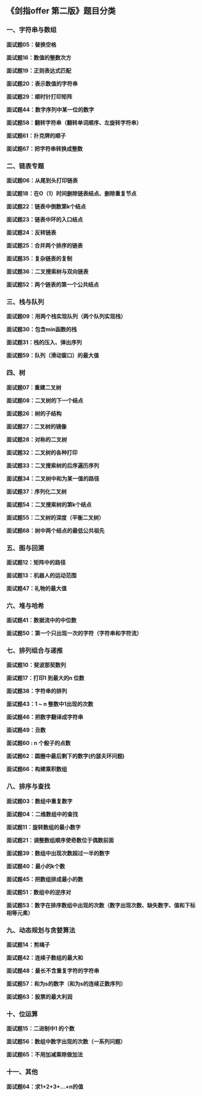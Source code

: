 ## 《剑指offer 第二版》题目分类

### 一、字符串与数组

**面试题05：替换空格**

**面试题16：数值的整数次方**

**面试题19：正则表达式匹配**

**面试题20：表示数值的字符串**

**面试题29：顺时针打印矩阵**

**面试题44：数字序列中某一位的数字**

**面试题58：翻转字符串（翻转单词顺序、左旋转字符串）**

**面试题61：扑克牌的顺子**

**面试题67：把字符串转换成整数**

### 二、链表专题

**面试题06：从尾到头打印链表**

**面试题18：在O（1）时间删除链表结点、删除重复节点**

**面试题22：链表中倒数第k个结点**

**面试题23：链表中环的入口结点**

**面试题24：反转链表**

**面试题25：合并两个排序的链表**

**面试题35：复杂链表的复制**

**面试题36：二叉搜索树与双向链表**

**面试题52：两个链表的第一个公共结点**

### 三、栈与队列

**面试题09：用两个栈实现队列（两个队列实现栈）**

**面试题30：包含min函数的栈**

**面试题31：栈的压入、弹出序列**

**面试题59：队列（滑动窗口）的最大值**

### 四、树

**面试题07：重建二叉树**

**面试题08：二叉树的下一个结点**

**面试题26：树的子结构**

**面试题27：二叉树的镜像**

**面试题28：对称的二叉树**

**面试题32：二叉树的各种打印**

**面试题33：二叉搜索树的后序遍历序列**

**面试题34：二叉树中和为某一值的路径**

**面试题37：序列化二叉树**

**面试题54：二叉搜索树的第k个结点**

**面试题55：二叉树的深度（平衡二叉树）**

**面试题68：树中两个结点的最低公共祖先**

### 五、图与回溯

**面试题12：矩阵中的路径**

**面试题13：机器人的运动范围**

**面试题47：礼物的最大值**

### 六、堆与哈希

**面试题41：数据流中的中位数**

**面试题50：第一个只出现一次的字符（字符串和字符流）**

### 七、排列组合与递推

**面试题10：斐波那契数列**

**面试题17：打印1 到最大的n 位数**

**面试题38：字符串的排列**

**面试题43：1 ~ n 整数中1出现的次数**

**面试题46：把数字翻译成字符串**

**面试题49：丑数**

**面试题60 : n 个骰子的点数**

**面试题62：圆圈中最后剩下的数字(约瑟夫环问题)**

**面试题66：构建乘积数组**

### 八、排序与查找

**面试题03：数组中重复数字**

**面试题04：二维数组中的查找**

**面试题11：旋转数组的最小数字**

**面试题21：调整数组顺序使奇数位于偶数前面**

**面试题39：数组中出现次数超过一半的数字**

**面试题40：最小的k个数**

**面试题45：把数组排成最小的数**

**面试题51：数组中的逆序对**

**面试题53：数字在排序数组中出现的次数（数字出现次数、缺失数字、值和下标相等元素）**

### 九、动态规划与贪婪算法

**面试题14：剪绳子**

**面试题42：连续子数组的最大和**

**面试题48：最长不含重复字符的字符串**

**面试题57：和为s的数字（和为s的连续正数序列）**

**面试题63：股票的最大利润**

### 十、位运算

**面试题15：二进制中1 的个数**

**面试题56：数组中数字出现的次数（一系列问题）**

**面试题65：不用加减乘除做加法**

### 十一、其他

**面试题64：求1+2+3+...+n的值**